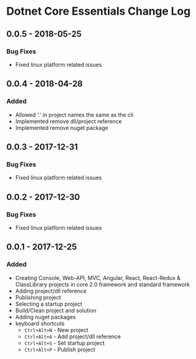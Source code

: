# Dotnet Core Essentials Change Log

## 0.0.5 - 2018-05-25

### Bug Fixes

- Fixed linux platform related issues

## 0.0.4 - 2018-04-28

### Added

- Allowed '.' in project names the same as the cli
- Implemented remove dll/project reference
- Implemented remove nuget package

## 0.0.3 - 2017-12-31

### Bug Fixes

- Fixed linux platform related issues

## 0.0.2 - 2017-12-30

### Bug Fixes

- Fixed linux platform related issues

## 0.0.1 - 2017-12-25

### Added

- Creating Console, Web-API, MVC, Angular, React, React-Redux & ClassLibrary projects in core 2.0 framework and standard framework
- Adding project/dll reference
- Publishing project
- Selecting a startup project
- Build/Clean project and solution
- Adding nuget packages
- keyboard shortcuts
  - `Ctrl+Alt+N` - New project
  - `Ctrl+Alt+A` - Add project/dll reference
  - `Ctrl+Alt+S` - Set startup project
  - `Ctrl+Alt+P` - Publish project